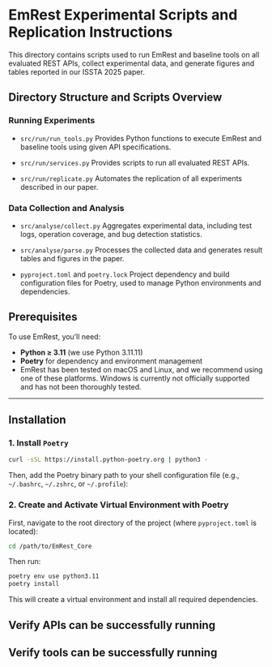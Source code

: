 # EmRest Experimental Scripts and Replication Instructions

This directory contains scripts used to run EmRest and baseline tools on all evaluated REST APIs, collect experimental data, and generate figures and tables reported in our ISSTA 2025 paper.

## Directory Structure and Scripts Overview
### Running Experiments
- `src/run/run_tools.py`
Provides Python functions to execute EmRest and baseline tools using given API specifications.

- `src/run/services.py`
Provides scripts to run all evaluated REST APIs.

- `src/run/replicate.py`
Automates the replication of all experiments described in our paper.

### Data Collection and Analysis
- `src/analyse/collect.py`
Aggregates experimental data, including test logs, operation coverage, and bug detection statistics.

- `src/analyse/parse.py`
Processes the collected data and generates result tables and figures in the paper.

- `pyproject.toml` and `poetry.lock`
Project dependency and build configuration files for Poetry, used to manage Python environments and dependencies.

## Prerequisites

To use EmRest, you’ll need:

- **Python ≥ 3.11** (we use Python 3.11.11)
- **Poetry** for dependency and environment management
- EmRest has been tested on macOS and Linux, and we recommend using one of these platforms.  Windows is currently not officially supported and has not been thoroughly tested.
---

## Installation

### 1. Install `Poetry`

```bash
curl -sSL https://install.python-poetry.org | python3 -
```
Then, add the Poetry binary path to your shell configuration file (e.g., `~/.bashrc`, `~/.zshrc`, or `~/.profile`):


### 2. **Create and Activate Virtual Environment with Poetry**

First, navigate to the root directory of the project (where `pyproject.toml` is located):

```bash
cd /path/to/EmRest_Core
```

Then run:

```bash
poetry env use python3.11
poetry install 
```
This will create a virtual environment and install all required dependencies.

## Verify APIs can be successfully running



## Verify tools can be successfully running